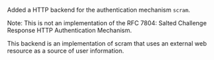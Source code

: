 Added a HTTP backend for the authentication mechanism `scram`.

Note: This is not an implementation of the RFC 7804: Salted Challenge Response HTTP Authentication Mechanism.

This backend is an implementation of scram that uses an external web resource as a source of user information.
